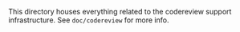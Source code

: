 This directory houses everything related to the codereview support
infrastructure. See `doc/codereview` for more info.

